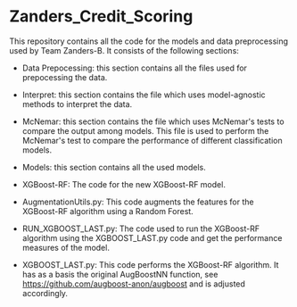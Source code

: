 # Zanders_Credit_Scoring
This repository contains all the code for the models and data preprocessing used by Team Zanders-B. It consists of the following sections:

- Data Prepocessing: this section contains all the files used for prepocessing the data.

- Interpret: this section contains the file which uses model-agnostic methods to interpret the data.

- McNemar: this section contains the file which uses McNemar's tests to compare the output among models.
 This file is used to perform the McNemar's test to compare the performance of different classification models.

- Models: this section contains all the used models.

- XGBoost-RF: The code for the new XGBoost-RF model.
 - AugmentationUtils.py: This code augments the features for the XGBoost-RF algorithm using a Random Forest.
 - RUN_XGBOOST_LAST.py: The code used to run the XGBoost-RF algorithm using the XGBOOST_LAST.py code and get the performance measures of the model.
 - XGBOOST_LAST.py: This code performs the XGBoost-RF algorithm. It has as a basis the original AugBoostNN function, see https://github.com/augboost-anon/augboost and is adjusted accordingly.
 

